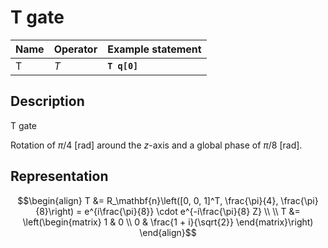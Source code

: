 # T gate

| Name | Operator | Example statement |
|------|----------|-------------------|
| T    | $T$      | **`T q[0]`**      |

## Description

T gate

Rotation of $\pi/4$ [rad] around the _z_-axis and a global phase of $\pi/8$ [rad].

## Representation

$$\begin{align}
T &= R_\mathbf{n}\left([0, 0, 1]^T, \frac{\pi}{4}, \frac{\pi}{8}\right) = e^{i\frac{\pi}{8}} \cdot e^{-i\frac{\pi}{8} Z} \\
\\
T &= \left(\begin{matrix}
1 & 0 \\
0 & \frac{1 + i}{\sqrt{2}} 
\end{matrix}\right)
\end{align}$$
